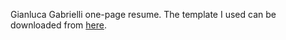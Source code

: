 Gianluca Gabrielli one-page resume.
The template I used can be downloaded from [here](https://css-tricks.com/one-page-resume-site/).
